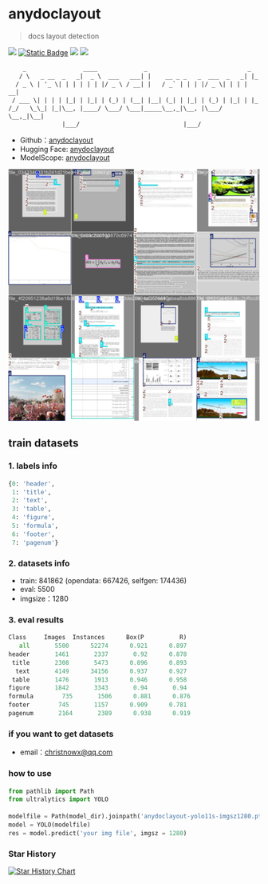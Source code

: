 # anydoclayout
> docs layout detection

<a href="https://huggingface.co/anyforge/anydoclayout" target="_blank"><img src="https://img.shields.io/badge/%F0%9F%A4%97-HuggingFace-blue"></a>
<a href="https://www.modelscope.cn/models/anyforge/anydoclayout" target="_blank"><img alt="Static Badge" src="https://img.shields.io/badge/%E9%AD%94%E6%90%AD-ModelScope-blue"></a>
<a href=""><img src="https://img.shields.io/badge/Python->=3.6-aff.svg"></a>
<a href=""><img src="https://img.shields.io/badge/OS-Linux%2C%20Win%2C%20Mac-pink.svg"></a>

```
    _                ____             _                            _
   / \   _ __  _   _|  _ \  ___   ___| |    __ _ _   _  ___  _   _| |_
  / _ \ | '_ \| | | | | | |/ _ \ / __| |   / _` | | | |/ _ \| | | | __|
 / ___ \| | | | |_| | |_| | (_) | (__| |__| (_| | |_| | (_) | |_| | |_
/_/   \_\_| |_|\__, |____/ \___/ \___|_____\__,_|\__, |\___/ \__,_|\__|
               |___/                             |___/

```

- Github：[anydoclayout](https://github.com/anyforge/anydoclayout)
- Hugging Face: [anydoclayout](https://huggingface.co/anyforge/anydoclayout)
- ModelScope: [anydoclayout](https://www.modelscope.cn/models/anyforge/anydoclayout)


![](./yolo11s-vis1.jpg)

## train datasets

### 1. labels info
```python
{0: 'header',
 1: 'title',
 2: 'text',
 3: 'table',
 4: 'figure',
 5: 'formula',
 6: 'footer',
 7: 'pagenum'}
```

### 2. datasets info

- train: 841862 (opendata: 667426, selfgen: 174436)
- eval: 5500
- imgsize：1280

### 3. eval results
```python
Class     Images  Instances      Box(P          R)
   all       5500      52274      0.921      0.897
header       1461       2337       0.92      0.878
 title       2308       5473      0.896      0.893 
  text       4149      34156      0.937      0.927
 table       1476       1913      0.946      0.958
figure       1842       3343       0.94       0.94
formula        735       1506      0.881      0.876
footer        745       1157      0.909      0.781
pagenum       2164       2389      0.938      0.919

```

### if you want to get datasets
- email：christnowx@qq.com


### how to use

```python
from pathlib import Path
from ultralytics import YOLO

modelfile = Path(model_dir).joinpath('anydoclayout-yolo11s-imgsz1280.pt')
model = YOLO(modelfile)
res = model.predict('your img file', imgsz = 1280)

```

### Star History

[![Star History Chart](https://api.star-history.com/svg?repos=anyforge/anydoclayout&type=Date)](https://www.star-history.com/#anyforge/anydoclayout&Date)
